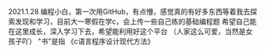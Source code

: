 2021.1.28
编程小白，第一次用GitHub，有点懵，感觉真的有好多东西等着我去探索发现和学习，目前大一寒假在学c，会上传一些自己练的基础编程题
希望自己能在这里成长，深入学习下去，希望能利用好这个平台
（人家这么可爱，当然是女孩子吖）
"书"是指  《c语言程序设计现代方法》
